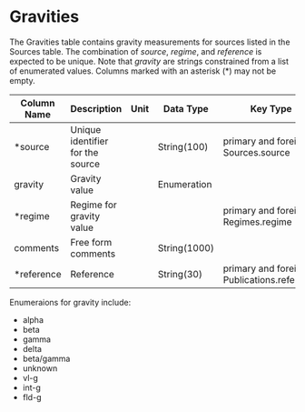 # Gravities

The Gravities table contains gravity measurements for sources listed in the Sources table. 
The combination of *source*, *regime*, and *reference* is expected to be unique.
Note that *gravity* are strings constrained from a list of enumerated values. 
Columns marked with an asterisk (*) may not be empty.

| Column Name | Description  | Unit  | Data Type | Key Type  |
|---|---|---|---|---|
| *source    | Unique identifier for the source |   | String(100)  | primary and foreign: Sources.source   |
| gravity | Gravity value |  | Enumeration  |   |
| *regime | Regime for gravity value |  |  | primary and foreign: Regimes.regime |
| comments  | Free form comments |   | String(1000) |   |
| *reference | Reference |   | String(30) | primary and foreign: Publications.reference |

Enumeraions for gravity include:
 - alpha
 - beta
 - gamma
 - delta
 - beta/gamma
 - unknown
 - vl-g
 - int-g
 - fld-g
